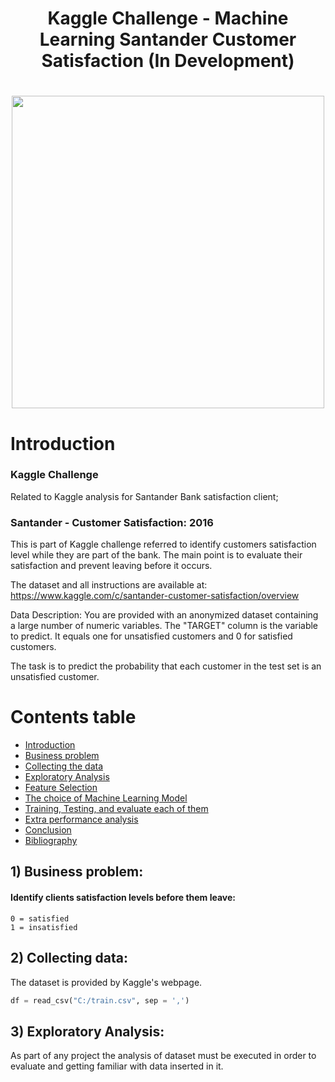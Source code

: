 <h1 align="center">Kaggle Challenge - Machine Learning Santander Customer Satisfaction (In Development)</h1>

<h1 align="center">
  <img src="https://github.com/leonvictorlima/Machine-Learning-Credit-Analysis-Data-Science/blob/main/Images/credit.jpg"  width="500"/>
</h1>

<a name="introduction"></a>
# Introduction

### Kaggle Challenge

Related to Kaggle analysis for Santander Bank satisfaction client;

### Santander - Customer Satisfaction: 2016

This is part of Kaggle challenge referred to identify customers satisfaction level while they are part of the bank. The main point is to evaluate their satisfaction and prevent leaving before it occurs.

The dataset and all instructions are available at: https://www.kaggle.com/c/santander-customer-satisfaction/overview

Data Description:
You are provided with an anonymized dataset containing a large number of numeric variables. The "TARGET" column is the variable to predict. It equals one for unsatisfied customers and 0 for satisfied customers.

The task is to predict the probability that each customer in the test set is an unsatisfied customer.


Contents table
=================
<!--ts-->
   * [Introduction](#introduction)
   * [Business problem](#business-problem)
   * [Collecting the data](#collecting-data)
   * [Exploratory Analysis](#exploratory-analysis)
   * [Feature Selection](#feature-selection)
   * [The choice of Machine Learning Model](#machine-learning)
   * [Training, Testing, and evaluate each of them](#training-test)
   * [Extra performance analysis](#perfomance-analysis)
   * [Conclusion](#conclusion)
   * [Bibliography](#bibliography)
<!--te-->

<a name="business-problem"></a>
 ## 1) Business problem:

#### Identify clients satisfaction levels before them leave:
    0 = satisfied
    1 = insatisfied

<a name="collecting-data"></a>    
## 2) Collecting data:

  The dataset is provided by Kaggle's webpage.
  
```python
df = read_csv("C:/train.csv", sep = ',')
```
<a name="exploratory-analysis"></a> 
## 3) Exploratory Analysis:

As part of any project the analysis of dataset must be executed in order to evaluate and getting familiar with data inserted in it.


